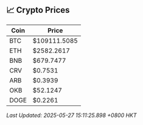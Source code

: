 ## 📈 Crypto Prices

| Coin | Price |
| ---- | ----- |
| BTC | $109111.5085 |
| ETH | $2582.2617 |
| BNB | $679.7477 |
| CRV | $0.7531 |
| ARB | $0.3939 |
| OKB | $52.1247 |
| DOGE | $0.2261 |

_Last Updated: 2025-05-27 15:11:25.898 +0800 HKT_